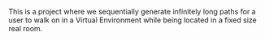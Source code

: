 This is a project where we sequentially generate infinitely long paths for a user to walk on in a Virtual Environment while being located in a fixed size real room.
